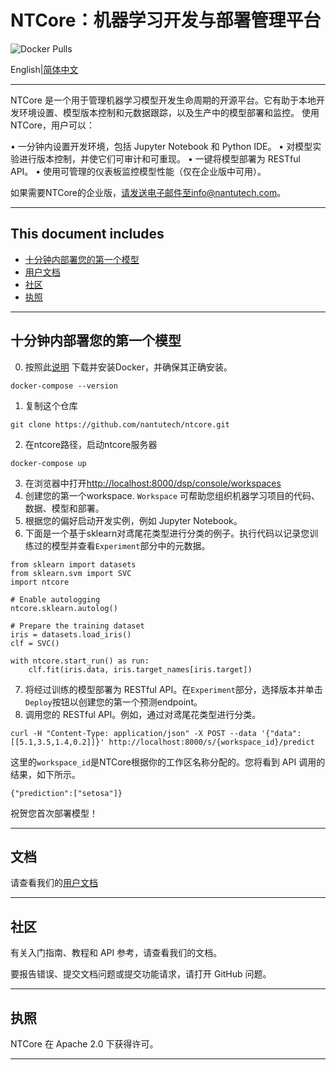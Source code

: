 # NTCore：机器学习开发与部署管理平台

![Docker Pulls](https://img.shields.io/docker/pulls/ntcore/webserver)

English|[简体中文](https://github.com/nantutech/ntcore/blob/main/README-zh-CN.md)

----

NTCore 是一个用于管理机器学习模型开发生命周期的开源平台。它有助于本地开发环境设置、模型版本控制和元数据跟踪，以及生产中的模型部署和监控。
使用 NTCore，用户可以：

•	一分钟内设置开发环境，包括 Jupyter Notebook 和 Python IDE。
•	对模型实验进行版本控制，并使它们可审计和可重现。
•	一键将模型部署为 RESTful API。
•	使用可管理的仪表板监控模型性能（仅在企业版中可用）。

如果需要NTCore的企业版，请发送电子邮件至info@nantutech.com。 

----

## This document includes

- [十分钟内部署您的第一个模型](#deploy-your-first-model-in-10-minutes)
- [用户文档](#documentation)
- [社区](#community)
- [执照](#license)

----

## 十分钟内部署您的第一个模型

0. 按照此[说明](https://docs.docker.com/get-started/#download-and-install-docker) 下载并安装Docker，并确保其正确安装。
```
docker-compose --version
```
1. 复制这个仓库
``` 
git clone https://github.com/nantutech/ntcore.git
```
2. 在ntcore路径，启动ntcore服务器
```
docker-compose up
```
3. 在浏览器中打开[http://localhost:8000/dsp/console/workspaces](http://localhost:8000/dsp/console/workspaces)
4. 创建您的第一个workspace. `Workspace` 可帮助您组织机器学习项目的代码、数据、模型和部署。  
5. 根据您的偏好启动开发实例，例如 Jupyter Notebook。
6. 下面是一个基于sklearn对鸢尾花类型进行分类的例子。执行代码以记录您训练过的模型并查看`Experiment`部分中的元数据。
```
from sklearn import datasets
from sklearn.svm import SVC
import ntcore

# Enable autologging
ntcore.sklearn.autolog()

# Prepare the training dataset
iris = datasets.load_iris()
clf = SVC()

with ntcore.start_run() as run:
    clf.fit(iris.data, iris.target_names[iris.target])
```
7. 将经过训练的模型部署为 RESTful API。在`Experiment`部分，选择版本并单击`Deploy`按钮以创建您的第一个预测endpoint。
8. 调用您的 RESTful API。例如，通过对鸢尾花类型进行分类。
```
curl -H "Content-Type: application/json" -X POST --data '{"data": [[5.1,3.5,1.4,0.2]]}' http://localhost:8000/s/{workspace_id}/predict
```
这里的`workspace_id`是NTCore根据你的工作区名称分配的。您将看到 API 调用的结果，如下所示。  
```
{"prediction":["setosa"]}
```
祝贺您首次部署模型！

---

## 文档
请查看我们的[用户文档](https://nantutech.github.io/ntcore-doc/#/zh-cn/)

----

## 社区

有关入门指南、教程和 API 参考，请查看我们的文档。

要报告错误、提交文档问题或提交功能请求，请打开 GitHub 问题。

----

## 执照

NTCore 在 Apache 2.0 下获得许可。

----
